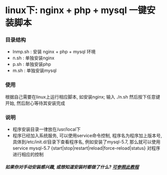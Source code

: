 # linux下: nginx + php + mysql 一键安装脚本

### 目录结构
  - lnmp.sh : 安装 nginx + php + mysql 环境
  - n.sh : 单独安装nginx
  - p.sh : 单独安装php
  - m.sh : 单独安装mysql
  
### 使用
  根据自己需要在linux上运行相应脚本, 如安装nginx; 输入 ./n.sh 然后按下任意键开始, 然后耐心等待其安装完成
  
### 说明
   - 程序安装目录一律放在/usr/local下
   - 程序已经加入系统服务, 可以使用service命令控制, 程序名为程序加上版本号, 具体到/etc/init.d/目录下查看程序名, 例如安装了mysql-5.7, 那么就可以使用 service mysql-5.7 {start|stop|restart|reload|force-reload|status} 对程序进行相应的控制 
   

##### 如果你对手动安装感兴趣, 或想知道安装时都做了什么?  [可参照此教程](http://www.softeng.cn/?p=156)
  
  
